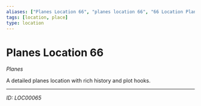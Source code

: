 ```yaml
---
aliases: ["Planes Location 66", "planes location 66", "66 Location Planes"]
tags: [location, place]
type: location
---
```


# Planes Location 66

*Planes*

A detailed planes location with rich history and plot hooks.

---
*ID: LOC00065*